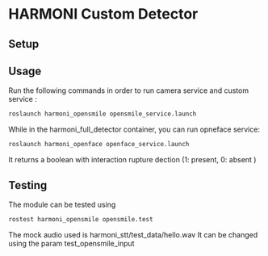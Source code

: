 # HARMONI Custom Detector



## Setup

## Usage

Run the following commands in order to run camera service and custom service :

```  bash
roslaunch harmoni_opensmile opensmile_service.launch
```

While in the harmoni_full_detector container, you can run opneface service:

```  bash
roslaunch harmoni_openface openface_service.launch
```

It returns a boolean with interaction rupture dection (1: present, 0: absent )

## Testing

The module can be tested using

```  bash
rostest harmoni_opensmile opensmile.test
```

The mock audio used is harmoni_stt/test_data/hello.wav
It can be changed using the param test_opensmile_input

